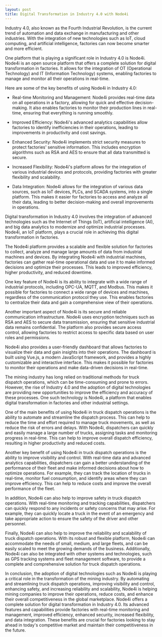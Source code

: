 ```yaml
---
layout: post
title: Digital Transformation in Industry 4.0 with Node4i
---
```


Industry 4.0, also known as the Fourth Industrial Revolution, is the current trend of automation and data exchange in manufacturing and other industries. With the integration of new technologies such as IoT, cloud computing, and artificial intelligence, factories can now become smarter and more efficient.

One platform that is playing a significant role in Industry 4.0 is Node4i. Node4i is an open source platform that offers a complete solution for digital transformation in factories. It allows for the integration of OT (Operational Technology) and IT (Information Technology) systems, enabling factories to manage and monitor all their operations in real-time.

Here are some of the key benefits of using Node4i in Industry 4.0:

- Real-time Monitoring and Management: Node4i provides real-time data on all operations in a factory, allowing for quick and effective decision-making. It also enables factories to monitor their production lines in real-time, ensuring that everything is running smoothly.

- Improved Efficiency: Node4i's advanced analytics capabilities allow factories to identify inefficiencies in their operations, leading to improvements in productivity and cost savings.

- Enhanced Security: Node4i implements strict security measures to protect factories' sensitive information. This includes encryption algorithms such as RSA and AES to ensure that all data transmitted is secure.

- Increased Flexibility: Node4i's platform allows for the integration of various industrial devices and protocols, providing factories with greater flexibility and scalability.

- Data Integration: Node4i allows for the integration of various data sources, such as IoT devices, PLCs, and SCADA systems, into a single platform. This makes it easier for factories to access and analyze all their data, leading to better decision-making and overall improvements in operations.

Digital transformation in Industry 4.0 involves the integration of advanced technologies such as the Internet of Things (IoT), artificial intelligence (AI), and big data analytics to modernize and optimize industrial processes. Node4i, an IoT platform, plays a crucial role in achieving this digital transformation in factories.

The Node4i platform provides a scalable and flexible solution for factories to collect, analyze and manage large amounts of data from industrial machines and devices. By integrating Node4i with industrial machines, factories can gather real-time operational data and use it to make informed decisions and optimize their processes. This leads to improved efficiency, higher productivity, and reduced downtime.

One key feature of Node4i is its ability to integrate with a wide range of industrial protocols, including OPC-UA, MQTT, and Modbus. This makes it possible for factories to connect a wide range of devices and machines, regardless of the communication protocol they use. This enables factories to centralize their data and gain a comprehensive view of their operations.

Another important aspect of Node4i is its secure and reliable communication infrastructure. Node4i uses encryption techniques such as RSA and AES to secure data transmission, ensuring that sensitive industrial data remains confidential. The platform also provides secure access control, allowing factories to restrict access to specific data based on user roles and permissions.

Node4i also provides a user-friendly dashboard that allows factories to visualize their data and gain insights into their operations. The dashboard is built using Vue.js, a modern JavaScript framework, and provides a highly customizable and interactive interface. This makes it possible for factories to monitor their operations and make data-driven decisions in real-time.

The mining industry has long relied on traditional methods for truck dispatch operations, which can be time-consuming and prone to errors. However, the rise of Industry 4.0 and the adoption of digital technologies are providing new opportunities to improve the efficiency and accuracy of these processes. One such technology is Node4i, a platform that enables digital transformation in factories and other industrial settings.

One of the main benefits of using Node4i in truck dispatch operations is the ability to automate and streamline the dispatch process. This can help to reduce the time and effort required to manage truck movements, as well as reduce the risk of errors and delays. With Node4i, dispatchers can quickly and easily manage a large number of trucks, assigning tasks and monitoring progress in real-time. This can help to improve overall dispatch efficiency, resulting in higher productivity and reduced costs.

Another key benefit of using Node4i in truck dispatch operations is the ability to improve visibility and control. With real-time data and advanced analytics capabilities, dispatchers can gain a better understanding of the performance of their fleet and make informed decisions about how to optimize operations. For example, they can track the location of trucks in real-time, monitor fuel consumption, and identify areas where they can improve efficiency. This can help to reduce costs and improve the overall performance of the fleet.

In addition, Node4i can also help to improve safety in truck dispatch operations. With real-time monitoring and tracking capabilities, dispatchers can quickly respond to any incidents or safety concerns that may arise. For example, they can quickly locate a truck in the event of an emergency and take appropriate action to ensure the safety of the driver and other personnel.

Finally, Node4i can also help to improve the reliability and scalability of truck dispatch operations. With its robust and flexible platform, Node4i can accommodate the needs of small, medium, and large fleets, and can be easily scaled to meet the growing demands of the business. Additionally, Node4i can also be integrated with other systems and technologies, such as GPS tracking systems and fleet management software, to provide a complete and comprehensive solution for truck dispatch operations.

In conclusion, the adoption of digital technologies such as Node4i is playing a critical role in the transformation of the mining industry. By automating and streamlining truck dispatch operations, improving visibility and control, enhancing safety, and increasing reliability and scalability, Node4i is helping mining companies to improve their operations, reduce costs, and enhance their overall competitiveness in the global marketplace. Node4i offers a complete solution for digital transformation in Industry 4.0. Its advanced features and capabilities provide factories with real-time monitoring and management, improved efficiency, enhanced security, increased flexibility, and data integration. These benefits are crucial for factories looking to stay ahead in today's competitive market and maintain their competitiveness in the future.
